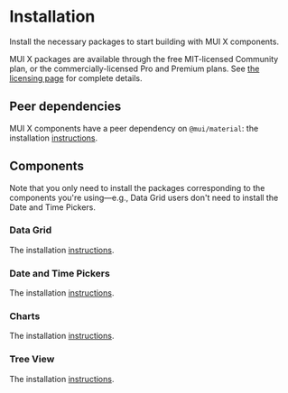 # Installation

<p class="description">Install the necessary packages to start building with MUI X components.</p>

MUI X packages are available through the free MIT-licensed Community plan, or the commercially-licensed Pro and Premium plans.
See [the licensing page](/x/introduction/licensing/) for complete details.

## Peer dependencies

MUI X components have a peer dependency on `@mui/material`: the installation [instructions](/material-ui/getting-started/installation/).

## Components

Note that you only need to install the packages corresponding to the components you're using—e.g., Data Grid users don't need to install the Date and Time Pickers.

### Data Grid

The installation [instructions](/x/react-data-grid/getting-started/#installation).

### Date and Time Pickers

The installation [instructions](/x/react-date-pickers/getting-started/#installation).

### Charts

The installation [instructions](/x/react-charts/getting-started/#installation).

### Tree View

The installation [instructions](/x/react-tree-view/getting-started/#installation).
